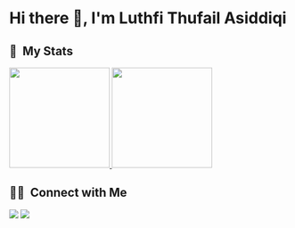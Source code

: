 
<h1 align="left">Hi there 👋, I'm Luthfi Thufail Asiddiqi</h1>

## 🔧 &nbsp;My Stats
<p>
<a href="https://github.com/luthfidiqi">
  <img height="180em" src="https://github-readme-stats.vercel.app/api?username=luthfidiqi&show_icons=true&theme=dark" />
  <img height="180em" src="https://github-readme-stats.vercel.app/api/top-langs/?username=luthfidiqi&theme=dark&layout=compact&exclude_lang=java+r" />
</a>
</p>


##  🤝🏻 &nbsp;Connect with Me

<p align="left">
<a href="https://www.linkedin.com/in/luthfidiqi"><img src="https://img.shields.io/badge/-Luthfi%20Thufail%20Asiddiqi-0077B5?style=flat-square&logo=Linkedin&logoColor=white"/></a>
<a href="mailto:luthfidiqi@gmail.com"><img src="https://img.shields.io/badge/-luthfidiqi@gmail.com-D14836?style=flat-square&logo=Gmail&logoColor=white"/></a>

<!--
**cdthomp1/cdthomp1** is a ✨ _special_ ✨ repository because its `README.md` (this file) appears on your GitHub profile.


